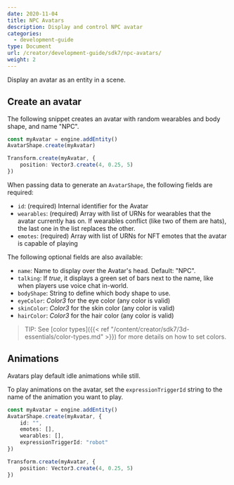 ```yaml
---
date: 2020-11-04
title: NPC Avatars
description: Display and control NPC avatar
categories:
  - development-guide
type: Document
url: /creator/development-guide/sdk7/npc-avatars/
weight: 2
---
```



Display an avatar as an entity in a scene.

## Create an avatar

The following snippet creates an avatar with random wearables and body shape, and name "NPC".

```ts
const myAvatar = engine.addEntity()
AvatarShape.create(myAvatar)

Transform.create(myAvatar, {
	position: Vector3.create(4, 0.25, 5)
})
```

When passing data to generate an `AvatarShape`, the following fields are required:

- `id`: (required) Internal identifier for the Avatar
- `wearables`:  (required) Array with list of URNs for wearables that the avatar currently has on. If wearables conflict (like two of them are hats), the last one in the list replaces the other.
- `emotes`:  (required) Array with list of URNs for NFT emotes that the avatar is capable of playing 

<!-- TODO: check if emotes really work like this -->


The following optional fields are also available:

- `name`: Name to display over the Avatar's head. Default: "NPC".
- `talking`: If _true_, it displays a green set of bars next to the name, like when players use voice chat in-world.
- `bodyShape`: String to define which body shape to use.
- `eyeColor`: _Color3_ for the eye color (any color is valid)
- `skinColor`: _Color3_ for the skin color (any color is valid)
- `hairColor`: _Color3_ for the hair color (any color is valid)

> TIP: See [color types]({{< ref "/content/creator/sdk7/3d-essentials/color-types.md" >}}) for more details on how to set colors.


## Animations

Avatars play default idle animations while still.

To play animations on the avatar, set the `expressionTriggerId` string to the name of the animation you want to play.

```ts
const myAvatar = engine.addEntity()
AvatarShape.create(myAvatar, {
	id: "",
	emotes: [],
	wearables: [],
	expressionTriggerId: "robot"
})

Transform.create(myAvatar, {
	position: Vector3.create(4, 0.25, 5)
})
```

<!-- TODO: Should I aso set `expressionTriggerTimestamp`? is it lamport or time? -->

